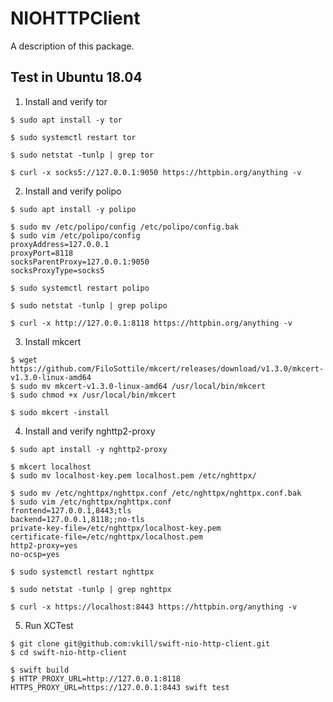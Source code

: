 # NIOHTTPClient

A description of this package.

## Test in Ubuntu 18.04

1. Install and verify tor

```
$ sudo apt install -y tor

$ sudo systemctl restart tor

$ sudo netstat -tunlp | grep tor
```

```
$ curl -x socks5://127.0.0.1:9050 https://httpbin.org/anything -v
```

2. Install and verify polipo

```
$ sudo apt install -y polipo

$ sudo mv /etc/polipo/config /etc/polipo/config.bak
$ sudo vim /etc/polipo/config
proxyAddress=127.0.0.1
proxyPort=8118
socksParentProxy=127.0.0.1:9050
socksProxyType=socks5

$ sudo systemctl restart polipo

$ sudo netstat -tunlp | grep polipo
```

```
$ curl -x http://127.0.0.1:8118 https://httpbin.org/anything -v
```

3. Install mkcert

```
$ wget https://github.com/FiloSottile/mkcert/releases/download/v1.3.0/mkcert-v1.3.0-linux-amd64
$ sudo mv mkcert-v1.3.0-linux-amd64 /usr/local/bin/mkcert
$ sudo chmod +x /usr/local/bin/mkcert

$ sudo mkcert -install
```

4. Install and verify nghttp2-proxy

```
$ sudo apt install -y nghttp2-proxy

$ mkcert localhost
$ sudo mv localhost-key.pem localhost.pem /etc/nghttpx/

$ sudo mv /etc/nghttpx/nghttpx.conf /etc/nghttpx/nghttpx.conf.bak
$ sudo vim /etc/nghttpx/nghttpx.conf
frontend=127.0.0.1,8443;tls
backend=127.0.0.1,8118;;no-tls
private-key-file=/etc/nghttpx/localhost-key.pem
certificate-file=/etc/nghttpx/localhost.pem
http2-proxy=yes
no-ocsp=yes

$ sudo systemctl restart nghttpx

$ sudo netstat -tunlp | grep nghttpx
```

```
$ curl -x https://localhost:8443 https://httpbin.org/anything -v
```

5. Run XCTest

```
$ git clone git@github.com:vkill/swift-nio-http-client.git
$ cd swift-nio-http-client

$ swift build
$ HTTP_PROXY_URL=http://127.0.0.1:8118 HTTPS_PROXY_URL=https://127.0.0.1:8443 swift test
```
